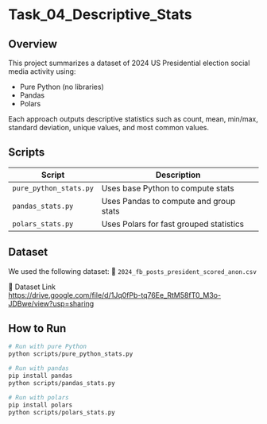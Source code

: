 # Task_04_Descriptive_Stats

## Overview
This project summarizes a dataset of 2024 US Presidential election social media activity using:
- Pure Python (no libraries)
- Pandas
- Polars

Each approach outputs descriptive statistics such as count, mean, min/max, standard deviation, unique values, and most common values.

## Scripts

| Script              | Description                                 |
|---------------------|---------------------------------------------|
| `pure_python_stats.py` | Uses base Python to compute stats |
| `pandas_stats.py`      | Uses Pandas to compute and group stats       |
| `polars_stats.py`      | Uses Polars for fast grouped statistics      |

## Dataset

We used the following dataset:
📁 `2024_fb_posts_president_scored_anon.csv`

📎 Dataset Link   
https://drive.google.com/file/d/1Jq0fPb-tq76Ee_RtM58fT0_M3o-JDBwe/view?usp=sharing


## How to Run

```bash
# Run with pure Python
python scripts/pure_python_stats.py

# Run with pandas
pip install pandas
python scripts/pandas_stats.py

# Run with polars
pip install polars
python scripts/polars_stats.py
